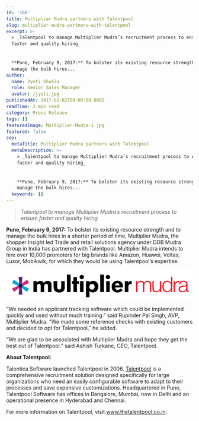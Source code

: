 ```yaml
---
id: '160'
title: Multiplier Mudra partners with Talentpool
slug: multiplier-mudra-partners-with-talentpool
excerpt: >-
  > _Talentpool to manage Multiplier Mudra’s recruitment process to ensure
  faster and quality hiring_


  **Pune, February 9, 2017:** To bolster its existing resource strength and to
  manage the bulk hires...
author:
  name: Jyoti Shukla
  role: Senior Sales Manager
  avatar: /jyoti.jpg
publishedAt: 2017-02-02T00:00:00.000Z
readTime: 3 min read
category: Press Release
tags: []
featuredImage: Multiplier-Mudra-1.jpg
featured: false
seo:
  metaTitle: Multiplier Mudra partners with Talentpool
  metaDescription: >-
    > _Talentpool to manage Multiplier Mudra’s recruitment process to ensure
    faster and quality hiring_


    **Pune, February 9, 2017:** To bolster its existing resource strength and to
    manage the bulk hires...
  keywords: []
---
```


> _Talentpool to manage Multiplier Mudra’s recruitment process to ensure faster and quality hiring_

**Pune, February 9, 2017:** To bolster its existing resource strength and to manage the bulk hires in a shorter period of time, Multiplier Mudra, the shopper Insight led Trade and retail solutions agency under DDB Mudra Group in India has partnered with Talentpool. Multiplier Mudra intends to hire over 10,000 promoters for big brands like Amazon, Huawei, Voltas, Luxor, Mobikwik, for which they would be using Talentpool’s expertise.

![Multiplier Mudra](images/Multiplier-Mudra-1.jpg)

<!--more-->

“We needed an applicant tracking software which could be implemented quickly and used without much training.” said Rupinder Pal Singh, AVP, Multiplier Mudra. “We made some reference checks with existing customers and decided to opt for Talentpool,” he added.

“We are glad to be associated with Multiplier Mudra and hope they get the best out of Talentpool.” said Ashish Turkane, CEO, Talentpool.

**About Talentpool:**

Talentica Software launched Talentpool in 2006. [Talentpool](https://www.thetalentpool.ai/) is a comprehensive recruitment solution designed specifically for large organizations who need an easily configurable software to adapt to their processes and save expensive customizations. Headquartered in Pune, Talentpool Software has offices in Bangalore, Mumbai, now in Delhi and an operational presence in Hyderabad and Chennai.

For more information on Talentpool, visit www.thetalentpool.co.in.

<script type="application/ld+json">// { "@context": "http://schema.org", "@type": "BlogPosting", "mainEntityOfPage": { "@type": "WebPage", "@id": "https://www.thetalentpool.ai/" }, "headline": "Multiplier Mudra partners with Talentpool", "image": { "@type": "ImageObject", "url": "https://www.thetalentpool.ai/images/logo.png", "height": 800, "width": 800}, "editor": "The Talent Pool Editor Team", "genre": " Press Release", "keywords": "ats tracking, applicant tracking system, recruitment software, application tracking system, online recruitment system, recruitment management system, recruitment solutions", "wordcount": "207", "publisher": { "@type": "Organization", "name": "The Talent Pool", "logo": { "@type": "ImageObject", "url": "http://blog.thetalentpool.co.in/wp-content/uploads/2017/02/Multiplier-Mudra-768x124.jpg", "width": 600, "height": 60 } }, "url": "http://blog.thetalentpool.co.in/multiplier-mudra-partners-with-talentpool/", "datePublished": "2017-03-27", "dateCreated": "2017-03-27", "dateModified": "2017-03-27", "articleBody": "Talentpool to manage Multiplier Mudra’s recruitment process to ensure faster and quality hiring Pune, February 9, 2017: To bolster its existing resource strength and to manage the bulk hires in a shorter period of time, Multiplier Mudra, the shopper Insight led Trade and retail solutions agency under DDB Mudra Group in India has partnered with Talentpool. Multiplier Mudra intends to hire over 10,000 promoters for big brands like Amazon, Huawei, Voltas, Luxor, Mobikwik, for which they would be using Talentpool’s expertise. Multiplier Mudra “We needed an applicant tracking software which could be implemented quickly and used without much training.” said Rupinder Pal Singh, AVP, Multiplier Mudra. “We made some reference checks with existing customers and decided to opt for Talentpool.” he added. “We are glad to be associated with Multiplier Mudra and hope they get the best out of Talentpool.” said Ashish Turkane, CEO, Talentpool. About Talentpool: Talentica Software launched Talentpool in 2006. Talentpool is a comprehensive recruitment solution designed specifically for large organizations who need an easily configurable software to adapt to their processes and save expensive customizations. Headquartered in Pune, Talentpool Software has offices in Bangalore, Mumbai, now in Delhi and an operational presence in Hyderabad and Chennai. For more information on Talentpool, visit www.thetalentpool.co.in. ", "author": { "@type": "Person", "name": "The Talent Pool Editor Team" } } //</script>
